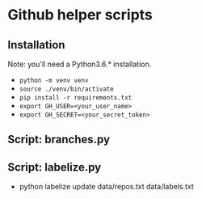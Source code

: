 # Github helper scripts

## Installation

Note: you'll need a Python3.6.* installation.  

- `python -m venv venv`
- `source ./venv/bin/activate`
- `pip install -r requirements.txt`
- `export GH_USER=<your_user_name>`
- `export GH_SECRET=<your_secret_token>`

## Script: branches.py

## Script: labelize.py

- python labelize update data/repos.txt data/labels.txt 

